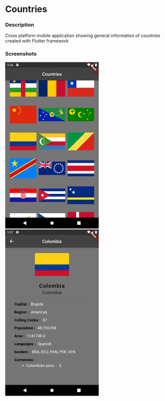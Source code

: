# Countries

### Description
Cross platform mobile application showing general information of countries created with Flutter framework

### Screenshots

<img src="Screenshots/1.png" width="300"/>
<img src="Screenshots/2.png" width="300"/>


